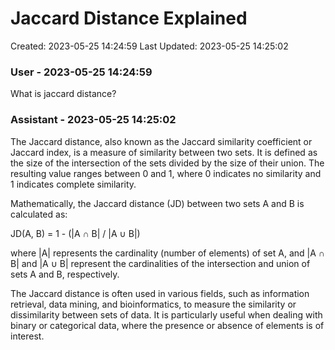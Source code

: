 # Jaccard Distance Explained

Created: 2023-05-25 14:24:59
Last Updated: 2023-05-25 14:25:02

### User - 2023-05-25 14:24:59

What is jaccard distance?

### Assistant - 2023-05-25 14:25:02

The Jaccard distance, also known as the Jaccard similarity coefficient or Jaccard index, is a measure of similarity between two sets. It is defined as the size of the intersection of the sets divided by the size of their union. The resulting value ranges between 0 and 1, where 0 indicates no similarity and 1 indicates complete similarity.

Mathematically, the Jaccard distance (JD) between two sets A and B is calculated as:

JD(A, B) = 1 - (|A ∩ B| / |A ∪ B|)

where |A| represents the cardinality (number of elements) of set A, and |A ∩ B| and |A ∪ B| represent the cardinalities of the intersection and union of sets A and B, respectively.

The Jaccard distance is often used in various fields, such as information retrieval, data mining, and bioinformatics, to measure the similarity or dissimilarity between sets of data. It is particularly useful when dealing with binary or categorical data, where the presence or absence of elements is of interest.

